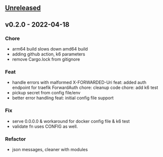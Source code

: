 <a name="unreleased"></a>
## [Unreleased]


<a name="v0.2.0"></a>
## v0.2.0 - 2022-04-18
### Chore
- arm64 build slows down amd64 build
- adding github action, k6 parameters
- remove Cargo.lock from gitignore

### Feat
- handle errors with malformed X-FORWARDED-Uri feat: added auth endpoint for traefik ForwardAuth chore: cleanup code chore: add k6 test
- pickup secret from config file/env
- better error handling feat: initial config file support

### Fix
- serve 0.0.0.0 & workaround for docker config file & k6 test
- validate fn uses CONFIG as well.

### Refactor
- json messages, cleaner with modules


[Unreleased]: https://github.com/Exodus/vsts/compare/v0.2.0...HEAD
